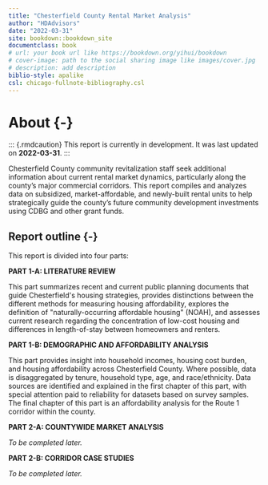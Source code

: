 ```yaml
--- 
title: "Chesterfield County Rental Market Analysis"
author: "HDAdvisors"
date: "2022-03-31"
site: bookdown::bookdown_site
documentclass: book
# url: your book url like https://bookdown.org/yihui/bookdown
# cover-image: path to the social sharing image like images/cover.jpg
# description: add description
biblio-style: apalike
csl: chicago-fullnote-bibliography.csl
---
```


# About {-}

::: {.rmdcaution}
This report is currently in development. It was last updated on **2022-03-31**.
:::

Chesterfield County community revitalization staff seek additional information about current rental market dynamics, particularly along the county’s major commercial corridors. This report compiles and analyzes data on subsidized, market-affordable, and newly-built rental units to help strategically guide the county’s future community development investments using CDBG and other grant funds. 

## Report outline {-}

This report is divided into four parts:

**PART 1-A: LITERATURE REVIEW**

This part summarizes recent and current public planning documents that guide Chesterfield's housing strategies, provides distinctions between the different methods for measuring housing affordability, explores the definition of "naturally-occurring affordable housing" (NOAH), and assesses current research regarding the concentration of low-cost housing and differences in length-of-stay between homeowners and renters.  

**PART 1-B: DEMOGRAPHIC AND AFFORDABILITY ANALYSIS**

This part provides insight into household incomes, housing cost burden, and housing affordability across Chesterfield County. Where possible, data is disaggregated by tenure, household type, age, and race/ethnicity. Data sources are identified and explained in the first chapter of this part, with special attention paid to reliability for datasets based on survey samples. The final chapter of this part is an affordability analysis for the Route 1 corridor within the county.

**PART 2-A: COUNTYWIDE MARKET ANALYSIS**

*To be completed later.*

**PART 2-B: CORRIDOR CASE STUDIES**

*To be completed later.*
